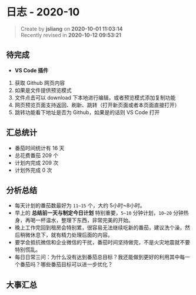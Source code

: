 日志 - 2020-10
===

> Create by **jsliang** on **2020-10-01 11:03:14**  
> Recently revised in **2020-10-12 09:53:21**

## 待完成

* **VS Code 插件**

1. 获取 Github 网页内容
2. 如果是文件提供预览模式
3. 文件点击可以 download 下本地进行编辑，或者预览模式添加复制功能
4. 网页预览页面支持返回、刷新、跳转（打开新页面或者本页面直接打开）
5. 跳转功能看下地址是否为 Github，如果是的话则 VS Code 打开

## 汇总统计

* 番茄时间统计有 16 天
* 总花费番茄 209 个
* 计划内完成 209 次
* 计划外完成 0 次

## 分析总结

* 每天计划的番茄数最好为 `11~15` 个，大约 5小时~8小时。
* 早上的 **总结前一天与制定今日计划** 特别重要，`5~10` 分钟计划，`10~20` 分钟热身，再喝一杯温水，整理下东西，非常完美的开始。
* 晚上工作完回到租房会特别累，很容易无法继续吃新的番茄，建议洗个澡，然后稍微休息下，就有精力处理后面的内容。
* 要学会抵抗微信和企业微信的干扰，番茄时间坚持做完，不是火灾地震就不要特别慌乱。
* 每日日常三问：为什么没有达到番茄总目标？我还能做到更好的利用其中每一个番茄吗？哪些番茄目标可以进一步优化？

## 大事汇总
